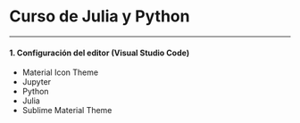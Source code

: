 # Curso de Julia y Python

---
#### 1. Configuración del editor (Visual Studio Code)
* Material Icon Theme
* Jupyter
* Python
* Julia
* Sublime Material Theme
